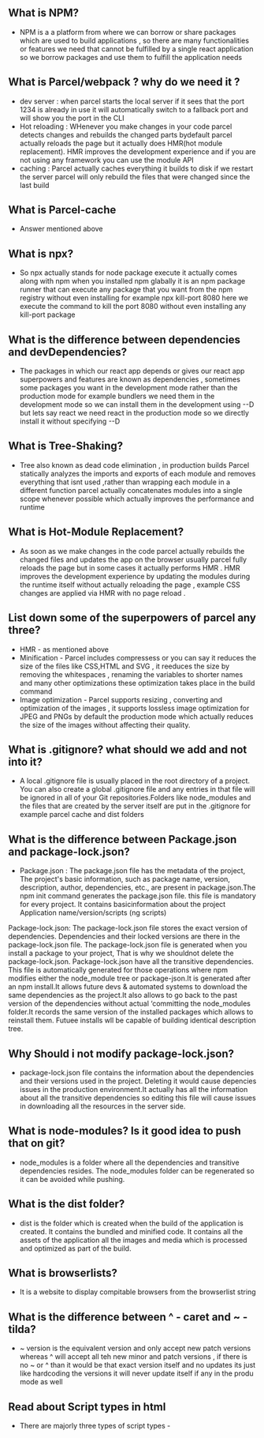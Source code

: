 ## What is NPM?

- NPM is a a platform from where we can borrow or share packages which are used to build applications , so there are many functionalities or features we need that cannot be fulfilled by a single react application so we borrow packages and use them to fulfill the application needs

## What is Parcel/webpack ? why do we need it ?

- dev server : when parcel starts the local server if it sees that the port 1234 is already in use it will automatically switch to a fallback port and will show you the port in the CLI
- Hot reloading : WHenever you make changes in your code parcel detects changes and rebuilds the changed parts bydefault parcel actually reloads the page but it actually does HMR(hot module replacement). HMR improves the development experience and if you are not using any framework you can use the module API
- caching : Parcel actually caches everything it builds to disk if we restart the server parcel will only rebuild the files that were changed since the last build

## What is Parcel-cache

- Answer mentioned above

## What is npx?

- So npx actually stands for node package execute it actually comes along with npm when you installed npm glabally it is an npm package runner that can execute any package that you want from the npm registry without even installing for example npx kill-port 8080 here we execute the command to kill the port 8080 without even installing any kill-port package

## What is the difference between dependencies and devDependencies?

- The packages in which our react app depends or gives our react app superpowers and features are known as dependencies , sometimes some packages you want in the development mode rather than the production mode for example bundlers we need them in the development mode so we can install them in the development using --D but lets say react we need react in the production mode so we directly install it without specifying --D

## What is Tree-Shaking?

- Tree also known as dead code elimination , in production builds Parcel statically analyzes the imports and exports of each module and removes everything that isnt used ,rather than wrapping each module in a different function parcel actually concatenates modules into a single scope whenever possible which actually improves the performance and runtime

## What is Hot-Module Replacement?

- As soon as we make changes in the code parcel actually rebuilds the changed files and updates the app on the browser usually parcel fully reloads the page but in some cases it actually performs HMR . HMR improves the development experience by updating the modules during the runtime itself without actually reloading the page , example CSS changes are applied via HMR with no page reload .

## List down some of the superpowers of parcel any three?

- HMR - as mentioned above
- Minification - Parcel includes compressess or you can say it reduces the size of the files like CSS,HTML and SVG , it reeduces the size by removing the whitespaces , renaming the variables to shorter names and many other optimizations these optimization takes place in the build command
- Image optimization - Parcel supports resizing , converting and optimization of the images , it supports lossless image optimization for JPEG and PNGs by default the production mode which actually reduces the size of the images without affecting their quality.

## What is .gitignore? what should we add and not into it?

- A local .gitignore file is usually placed in the root directory of a project. You can also create a global .gitignore file and any entries in that file will be ignored in all of your Git repositories.Folders like node_modules and the files that are created by the server itself are put in the .gitignore for example parcel cache and dist folders

## What is the difference between Package.json and package-lock.json?

- Package.json : The package.json file has the metadata of the project, The project's basic information, such as package name, version, description, author, dependencies, etc., are present in package.json.The npm init command generates the package.json file.
  this file is mandatory for every project. It contains basicinformation about the project Application name/version/scripts (ng scripts)

Package-lock.json: The package-lock.json file stores the exact version of dependencies. Dependencies and their locked versions are there in the package-lock.json file. The package-lock.json file is generated when you install a package to your project, That is why we shouldnot delete the package-lock.json. Package-lock.json have all the transitive dependencies.
This file is automatically generated for those operations where npm modifies either the node_module tree or package-json.It is generated after an npm install.It allows future devs & automated systems to download the same dependencies as the project.It also allows to go back to the past version of the dependencies without actual ‘committing the node_modules folder.It records the same version of the installed packages which allows to reinstall them. Futuee installs wll be capable of building identical description tree.

## Why Should i not modify package-lock.json?

- package-lock.json file contains the information about the dependencies and their versions used in the project. Deleting it would cause depencies issues in the production environment.It actually has all the information about all the transitive dependencies so editing this file will cause issues in downloading all the resources in the server side.

## What is node-modules? Is it good idea to push that on git?

- node_modules is a folder where all the dependencies and transitive dependencies resides.
  The node_modules folder can be regenerated so it can be avoided while pushing.

## What is the dist folder?

- dist is the folder which is created when the build of the application is created. It contains the bundled
  and minified code. It contains all the assets of the application all the images and media which is
  processed and optimized as part of the build.

## What is browserlists?
- It is a website to display compitable browsers from the browserlist string

## What is the difference between ^ - caret and ~ - tilda?
- ~ version is the equivalent version and only accept new patch versions whereas ^ will accept all teh new minor and patch versions , if there is no ~ or ^ than it would be that exact version itself and no updates its just like hardcoding the versions it will never update itself if any in the produ mode as well

## Read about Script types in html
- There are majorly three types of script types - 
